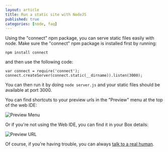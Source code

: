 ```yaml
---
layout: article
title: Run a static site with NodeJS
published: true
categories: [node, faq]
---
```


Using the "connect" npm package, you can serve static files easily with node. Make sure the "connect" npm package is installed first by running:

    npm install connect

and then use the following code:

    var connect = require('connect');
    connect.createServer(connect.static(__dirname)).listen(3000);

You can then run it by doing `node server.js` and your static files should be available at port 3000.

You can find shortcuts to your preview urls in the "Preview" menu at the top of the web IDE:

![Preview Menu](https://raw.github.com/action-io/action-assets/master/support/screenshots/preview-menu.png)

Or if you're not using the Web IDE, you can find it in your Box details:

![Preview URL](https://raw.github.com/action-io/action-assets/master/support/screenshots/box-preview-url.png)

Of course, if you're having trouble, you can always [talk to a real human](mailto:support@nitrous.io?subject=Node%20Server%20Issues).
